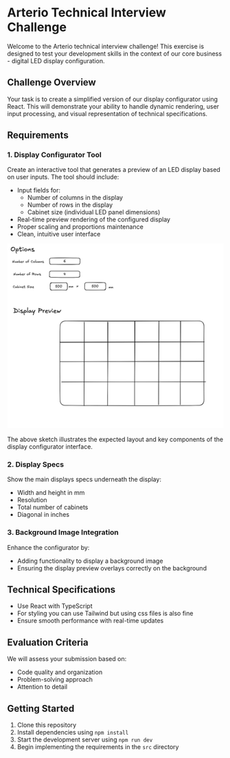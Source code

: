 # Arterio Technical Interview Challenge

Welcome to the Arterio technical interview challenge! This exercise is designed to test your development skills in the context of our core business - digital LED display configuration.

## Challenge Overview

Your task is to create a simplified version of our display configurator using React. This will demonstrate your ability to handle dynamic rendering, user input processing, and visual representation of technical specifications.

## Requirements

### 1. Display Configurator Tool

Create an interactive tool that generates a preview of an LED display based on user inputs. The tool should include:

- Input fields for:
  - Number of columns in the display
  - Number of rows in the display
  - Cabinet size (individual LED panel dimensions)
- Real-time preview rendering of the configured display
- Proper scaling and proportions maintenance
- Clean, intuitive user interface

![Display Configurator Sketch](./sketch.png)

The above sketch illustrates the expected layout and key components of the display configurator interface.

### 2. Display Specs

Show the main displays specs underneath the display:

- Width and height in mm
- Resolution
- Total number of cabinets
- Diagonal in inches

### 3. Background Image Integration

Enhance the configurator by:

- Adding functionality to display a background image
- Ensuring the display preview overlays correctly on the background

## Technical Specifications

- Use React with TypeScript
- For styling you can use Tailwind but using css files is also fine
- Ensure smooth performance with real-time updates

## Evaluation Criteria

We will assess your submission based on:

- Code quality and organization
- Problem-solving approach
- Attention to detail

## Getting Started

1. Clone this repository
2. Install dependencies using `npm install`
3. Start the development server using `npm run dev`
4. Begin implementing the requirements in the `src` directory

